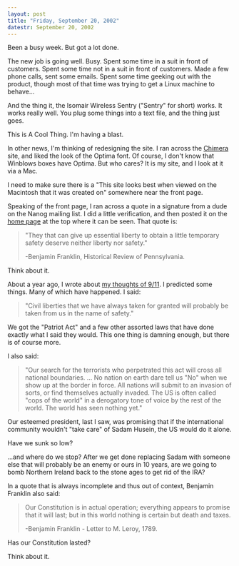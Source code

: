 ```yaml
---
layout: post
title: "Friday, September 20, 2002"
datestr: September 20, 2002
---
```


Been a busy week. But got a lot done.

The new job is going well. Busy. Spent some time in a suit in front of customers.
Spent some time not in a suit in front of customers. Made a few phone calls,
sent some emails. Spent some time geeking out with the product, though most
of that time was trying to get a Linux machine to behave...

And the thing it, the Isomair Wireless Sentry ("Sentry" for short)
works. It works really well. You plug some things into a text file, and the
thing just goes.

This is A Cool Thing. I'm having a blast.

In other news, I'm thinking of redesigning the site. I ran across the <a href="http://www.mozilla.org/projects/chimera/">Chimera</a>
site, and liked the look of the Optima
font. Of course, I don't know that Winblows boxes have Optima. But who cares?
It is my site, and I look at it via a Mac.

I need to make sure there is a "This site looks best when viewed on the
Macintosh that it was created on" somewhere near the front page.

Speaking of the front page, I ran across a quote in a signature from a dude
on the Nanog mailing list. I did a little verification, and then posted it on
the <a href="/">home page</a> at the top where it can be
seen. That quote is:

<blockquote>
"They that can give up essential liberty to obtain a little
temporary safety deserve neither liberty nor safety."

-Benjamin Franklin, Historical Review of Pennsylvania.
</blockquote>

Think about it.

About a year ago, I wrote about <a href="/imho/after911.html">my thoughts
of 9/11</a>. I predicted some things. Many of which have happened. I said:

<blockquote>
"Civil liberties that we have always taken for granted
will probably be taken from us in the name of safety."
</blockquote>

We got the "Patriot Act" and a few other assorted laws that have
done exactly what I said they would. This one thing is damning enough, but there
is of course more.

I also said:

<blockquote>
"Our search for the terrorists who perpetrated this
act will cross all national boundaries. ... No nation on earth dare tell us
"No" when we show up at the border in force. All nations will submit
to an invasion of sorts, or find themselves actually invaded. The US is often
called "cops of the world" in a derogatory tone of voice by the
rest of the world. The world has seen nothing yet."</font>
</blockquote>

Our esteemed president, last I saw, was promising that if the international
community wouldn't "take care" of Sadam Husein, the US would do it
alone.

Have we sunk so low?

...and where do we stop? After we get done replacing Sadam with someone else
that will probably be an enemy or ours in 10 years, are we going to bomb Northern
Ireland back to the stone ages to get rid of the IRA?

In a quote that is always incomplete and thus out of context, Benjamin Franklin
also said:

<blockquote>
Our Constitution is in actual operation; everything appears
to promise that it will last; but in this world nothing is certain but death
and taxes.

-Benjamin Franklin - Letter to M. Leroy, 1789.
</blockquote>

Has our Constitution lasted?

Think about it.
